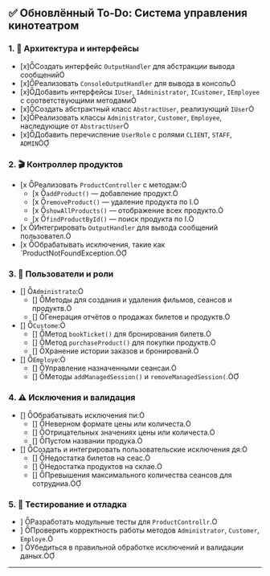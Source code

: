 
## ✅ Обновлённый To-Do: Система управления кинотеатром

### 1. 🧩 Архитектура и интерфейсы

- [x]Создать интерфейс `OutputHandler` для абстракции вывода сообщений
- [x]Реализовать `ConsoleOutputHandler` для вывода в консоль
- [x]Добавить интерфейсы `IUser`, `IAdministrator`, `ICustomer`, `IEmployee` с соответствующими методами
- [x]Создать абстрактный класс `AbstractUser`, реализующий `IUser`
- [x]Реализовать классы `Administrator`, `Customer`, `Employee`, наследующие от `AbstractUser`
- [x]Добавить перечисление `UserRole` с ролями `CLIENT`, `STAFF`, `ADMIN`

### 2. 🎬 Контроллер продуктов

- [x Реализовать `ProductController` с методам:
    - [x `addProduct()` — добавление продукт.
    - [x `removeProduct()` — удаление продукта по I.
    - [x `showAllProducts()` — отображение всех продукто.
    - [x `findProductById()` — поиск продукта по I.
- [x Интегрировать `OutputHandler` для вывода сообщений пользовател.
- [x Обрабатывать исключения, такие как `ProductNotFoundException.

### 3. 👥 Пользователи и роли

- [] `Administrato`:
    - [] Методы для создания и удаления фильмов, сеансов и продуктв.
    - [] Генерация отчётов о продажах билетов и продуктв.
- [] `Custome`:
    - [] Метод `bookTicket()` для бронирования билетв.
    - [] Метод `purchaseProduct()` для покупки продуктв.
    - [] Хранение истории заказов и бронированй.
- [] `Employe`:
    - [] Управление назначенными сеансаи.
    - [] Методы `addManagedSession()` и `removeManagedSession(`.

### 4. ⚠️ Исключения и валидация

- [] Обрабатывать исключения пи:
    - [] Неверном формате цены или количеста.
    - [] Отрицательных значениях цены или количеста.
    - [] Пустом названии продука.
- [] Создать и интегрировать пользовательские исключения дя:
    - [] Недостатка билетов на сеас.
    - [] Недостатка продуктов на склае.
    - [] Превышения максимального количества сеансов для сотрудниа.

### 5. 🧪 Тестирование и отладка

-  ] Разработать модульные тесты для `ProductControllr`.
-  ] Проверить корректность работы методов `Administrator`, `Customer`, `Employe`.
-  ] Убедиться в правильной обработке исключений и валидации даных.

---
